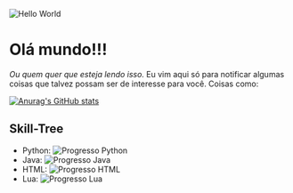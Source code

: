 ![Hello World](https://media.tenor.com/mGgWY8RkgYMAAAAC/hello-world.gif)

# Olá mundo!!!
_Ou quem quer que esteja lendo isso._
Eu vim aqui só para notificar algumas coisas que talvez possam ser de interesse para você. Coisas como:

[![Anurag's GitHub stats](https://github-readme-stats.vercel.app/api?username=lIlIlIIIlll&theme=great-gatsby)](https://github.com/anuraghazra/github-readme-stats)

## Skill-Tree
- Python: ![Progresso Python](https://progress-bar.dev/70/ "Progresso Python")
- Java: ![Progresso Java](https://progress-bar.dev/25/ "Progresso Java")
- HTML: ![Progresso HTML](https://progress-bar.dev/25/ "Progresso HTML")
- Lua: ![Progresso Lua](https://progress-bar.dev/50/ "Progresso Lua")
